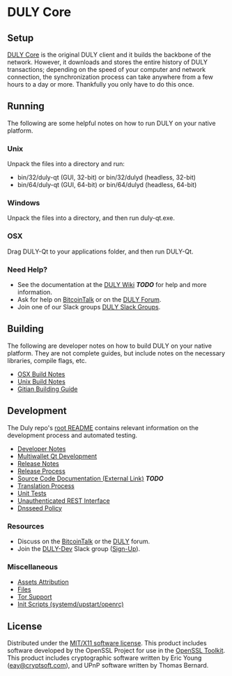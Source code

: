 DULY Core
=====================

Setup
---------------------
[DULY Core](http://duly.org/wallet) is the original DULY client and it builds the backbone of the network. However, it downloads and stores the entire history of DULY transactions; depending on the speed of your computer and network connection, the synchronization process can take anywhere from a few hours to a day or more. Thankfully you only have to do this once.

Running
---------------------
The following are some helpful notes on how to run DULY on your native platform.

### Unix

Unpack the files into a directory and run:

- bin/32/duly-qt (GUI, 32-bit) or bin/32/dulyd (headless, 32-bit)
- bin/64/duly-qt (GUI, 64-bit) or bin/64/dulyd (headless, 64-bit)

### Windows

Unpack the files into a directory, and then run duly-qt.exe.

### OSX

Drag DULY-Qt to your applications folder, and then run DULY-Qt.

### Need Help?

* See the documentation at the [DULY Wiki](https://en.bitcoin.it/wiki/Main_Page) ***TODO***
for help and more information.
* Ask for help on [BitcoinTalk](https://bitcointalk.org/index.php?topic=1262920.0) or on the [DULY Forum](http://forum.duly.org/).
* Join one of our Slack groups [DULY Slack Groups](https://duly.org/slack-logins/).

Building
---------------------
The following are developer notes on how to build DULY on your native platform. They are not complete guides, but include notes on the necessary libraries, compile flags, etc.

- [OSX Build Notes](build-osx.md)
- [Unix Build Notes](build-unix.md)
- [Gitian Building Guide](gitian-building.md)

Development
---------------------
The Duly repo's [root README](https://github.com/DULY-Project/DULY/blob/master/README.md) contains relevant information on the development process and automated testing.

- [Developer Notes](developer-notes.md)
- [Multiwallet Qt Development](multiwallet-qt.md)
- [Release Notes](release-notes.md)
- [Release Process](release-process.md)
- [Source Code Documentation (External Link)](https://dev.visucore.com/bitcoin/doxygen/) ***TODO***
- [Translation Process](translation_process.md)
- [Unit Tests](unit-tests.md)
- [Unauthenticated REST Interface](REST-interface.md)
- [Dnsseed Policy](dnsseed-policy.md)

### Resources

* Discuss on the [BitcoinTalk](https://bitcointalk.org/index.php?topic=1262920.0) or the [DULY](http://forum.duly.org/) forum.
* Join the [DULY-Dev](https://duly-dev.slack.com/) Slack group ([Sign-Up](https://duly-dev.herokuapp.com/)).

### Miscellaneous
- [Assets Attribution](assets-attribution.md)
- [Files](files.md)
- [Tor Support](tor.md)
- [Init Scripts (systemd/upstart/openrc)](init.md)

License
---------------------
Distributed under the [MIT/X11 software license](http://www.opensource.org/licenses/mit-license.php).
This product includes software developed by the OpenSSL Project for use in the [OpenSSL Toolkit](https://www.openssl.org/). This product includes
cryptographic software written by Eric Young ([eay@cryptsoft.com](mailto:eay@cryptsoft.com)), and UPnP software written by Thomas Bernard.
